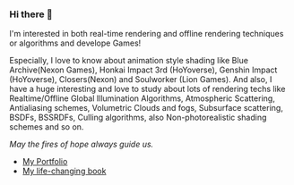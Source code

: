 ### Hi there 👋

I'm interested in both real-time rendering and offline rendering techniques or algorithms and develope Games!

 Especially, I love to know about animation style shading like Blue Archive(Nexon Games), Honkai Impact 3rd (HoYoverse), Genshin Impact (HoYoverse), Closers(Nexon) and Soulworker (Lion Games). And also, I have a huge interesting and love to study about lots of rendering techs like Realtime/Offline Global Illumination Algorithms, Atmospheric Scattering, Antialiasing schemes, Volumetric Clouds and fogs, Subsurface scattering, BSDFs, BSSRDFs, Culling algorithms, also Non-photorealistic shading schemes and so on. 

*May the fires of hope always guide us.*

- [My Portfolio](https://aback-runner-2e5.notion.site/My-dream-is-render-my-own-world-05fa7a46fcd6494db1938718023c3ed0)
- [My life-changing book](https://www.amazon.com/Advanced-Global-Illumination-Philip-Dutre/dp/1568813074)
